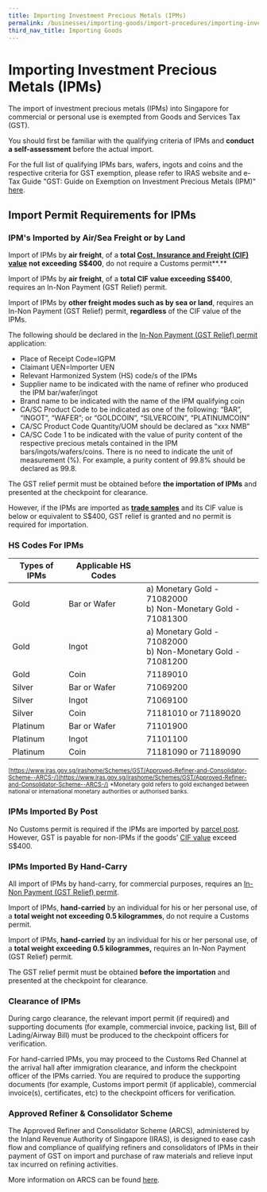 ```yaml
---
title: Importing Investment Precious Metals (IPMs)
permalink: /businesses/importing-goods/import-procedures/importing-investment-precious-metals-ipms
third_nav_title: Importing Goods
---
```


# Importing Investment Precious Metals (IPMs)

The import of investment precious metals (IPMs) into Singapore for commercial or personal use is exempted from Goods and Services Tax (GST).

You should first be familiar with the qualifying criteria of IPMs and  **conduct a self-assessment**  before the actual import.

For the full list of qualifying IPMs bars, wafers, ingots and coins and the respective criteria for GST exemption, please refer to IRAS website and e-Tax Guide "GST: Guide on Exemption on Investment Precious Metals (IPM)"  [here](https://www.iras.gov.sg/irashome/GST/GST-registered-businesses/Working-out-your-taxes/When-is-GST-not-charged/Supplies-Exempt-from-GST/).

## Import Permit Requirements for IPMs

### IPM's Imported by Air/Sea Freight or by Land
Import of IPMs by **air freight**, of a **total [Cost, Insurance and Freight (CIF) value](https://www.customs.gov.sg/businesses/valuation-duties-taxes--fees/establishing-customs-value-for-imports/establishing-the-customs-value#CIF)** **not exceeding** **S$400**, do not require a Customs permit**.**

Import of IPMs by **air freight**, of a **total CIF value exceeding S$400**, requires an In-Non Payment (GST Relief) permit.

Import of IPMs by **other freight modes such as by sea or land**, requires an In-Non Payment (GST Relief) permit, **regardless** of the CIF value of the IPMs.

The following should be declared in the [In-Non Payment (GST Relief) permit](https://www.customs.gov.sg/businesses/importing-goods/import-procedures/types-of-import-permits) application:

-   Place of Receipt Code=IGPM
-   Claimant UEN=Importer UEN
-   Relevant Harmonized System (HS) code/s of the IPMs
-   Supplier name to be indicated with the name of refiner who produced the IPM bar/wafer/ingot
-   Brand name to be indicated with the name of the IPM qualifying coin
-   CA/SC Product Code to be indicated as one of the following: “BAR”, “INGOT”, “WAFER”; or “GOLDCOIN”, “SILVERCOIN”, “PLATINUMCOIN”
-   CA/SC Product Code Quantity/UOM should be declared as “xxx NMB”
-   CA/SC Code 1 to be indicated with the value of purity content of the respective precious metals contained in the IPM bars/ingots/wafers/coins. There is no need to indicate the unit of measurement (%). For example, a purity content of 99.8% should be declared as 99.8.

The GST relief permit must be obtained before **the importation of IPMs** and presented at the checkpoint for clearance.

However, if the IPMs are imported as [**trade samples**](https://www.customs.gov.sg/businesses/importing-goods/import-procedures/importing-trade-samples) and its CIF value is below or equivalent to S$400, GST relief is granted and no permit is required for importation.


### HS Codes For IPMs

| **Types of IPMs** | **Applicable HS Codes** | |
|--|--|--|
| Gold | Bar or Wafer |a) Monetary Gold - 71082000 <br>b) Non-Monetary Gold - 71081300|
| Gold | Ingot |a) Monetary Gold - 71082000 <br>b) Non-Monetary Gold - 71081200|
| Gold | Coin |71189010|
| Silver | Bar or Wafer |71069200|
| Silver | Ingot |71069100|
| Silver |Coin  |71181010 or 71189020|
| Platinum | Bar or Wafer |71101900|
| Platinum | Ingot |71101100|
| Platinum | Coin |71181090 or 71189090|

<sup>[https://www.iras.gov.sg/irashome/Schemes/GST/Approved-Refiner-and-Consolidator-Scheme--ARCS-/](https://www.iras.gov.sg/irashome/Schemes/GST/Approved-Refiner-and-Consolidator-Scheme--ARCS-/)
*Monetary gold refers to gold exchanged between national or international monetary authorities or authorised banks.


### IPMs Imported By Post

No Customs permit is required if the IPMs are imported by [parcel post](https://www.customs.gov.sg/businesses/importing-goods/import-procedures/importing-by-post-or-courier-service). However, GST is payable for non-IPMs if the goods’ [CIF value](https://www.customs.gov.sg/businesses/valuation-duties-taxes--fees/establishing-customs-value-for-imports/establishing-the-customs-value#CIF) exceed S$400.


### IPMs Imported By Hand-Carry

All import of IPMs by hand-carry, for commercial purposes, requires an [In-Non Payment (GST Relief) permit](https://www.customs.gov.sg/businesses/importing-goods/import-procedures/types-of-import-permits).

Import of IPMs, **hand-carried** by an individual for his or her personal use, of a **total weight not exceeding 0.5 kilogrammes**, do not require a Customs permit.

Import of IPMs, **hand-carried** by an individual for his or her personal use, of a **total weight exceeding 0.5 kilogrammes,** requires an In-Non Payment (GST Relief) permit.

The GST relief permit must be obtained **before the importation** and presented at the checkpoint for clearance.


### Clearance of IPMs

During cargo clearance, the relevant import permit (if required) and supporting documents (for example, commercial invoice, packing list, Bill of Lading/Airway Bill) must be produced to the checkpoint officers for verification.

For hand-carried IPMs, you may proceed to the Customs Red Channel at the arrival hall after immigration clearance, and inform the checkpoint officer of the IPMs carried. You are required to produce the supporting documents (for example, Customs import permit (if applicable), commercial invoice(s), certificates, etc) to the checkpoint officers for verification.


### Approved Refiner & Consolidator Scheme

The Approved Refiner and Consolidator Scheme (ARCS), administered by the Inland Revenue Authority of Singapore (IRAS), is designed to ease cash flow and compliance of qualifying refiners and consolidators of IPMs in their payment of GST on import and purchase of raw materials and relieve input tax incurred on refining activities.

More information on ARCS can be found  [here](https://www.iras.gov.sg/irashome/Schemes/GST/Approved-Refiner-and-Consolidator-Scheme--ARCS-/).





